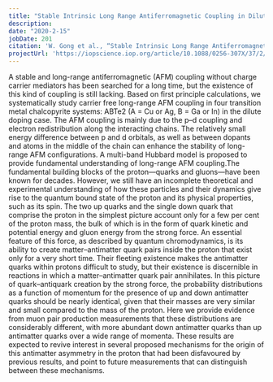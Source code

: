 ```yaml
---
title: "Stable Intrinsic Long Range Antiferromagnetic Coupling in Dilutely V Doped Chalcopyrite"
description: 
date: "2020-2-15"
jobDate: 201
citation: 'W. Gong et al., “Stable Intrinsic Long Range Antiferromagnetic Coupling in Dilutely V Doped Chalcopyrite”, Chinese Phys. Lett. 37, 027501 (2020)'
projectUrl: 'https://iopscience.iop.org/article/10.1088/0256-307X/37/2/027501'
---
```

A stable and long-range antiferromagnetic (AFM) coupling without charge carrier mediators has been searched for a long time, but the existence of this kind of coupling is still lacking. Based on first principle calculations, we systematically study carrier free long-range AFM coupling in four transition metal chalcopyrite systems: ABTe2 (A = Cu or Ag, B = Ga or In) in the dilute doping case. The AFM coupling is mainly due to the p–d coupling and electron redistribution along the interacting chains. The relatively small energy difference between p and d orbitals, as well as between dopants and atoms in the middle of the chain can enhance the stability of long-range AFM configurations. A multi-band Hubbard model is proposed to provide fundamental understanding of long-range AFM coupling.The fundamental building blocks of the proton—quarks and gluons—have been known for decades. However, we still have an incomplete theoretical and experimental understanding of how these particles and their dynamics give rise to the quantum bound state of the proton and its physical properties, such as its spin. The two up quarks and the single down quark that comprise the proton in the simplest picture account only for a few per cent of the proton mass, the bulk of which is in the form of quark kinetic and potential energy and gluon energy from the strong force. An essential feature of this force, as described by quantum chromodynamics, is its ability to create matter–antimatter quark pairs inside the proton that exist only for a very short time. Their fleeting existence makes the antimatter quarks within protons difficult to study, but their existence is discernible in reactions in which a matter–antimatter quark pair annihilates. In this picture of quark–antiquark creation by the strong force, the probability distributions as a function of momentum for the presence of up and down antimatter quarks should be nearly identical, given that their masses are very similar and small compared to the mass of the proton. Here we provide evidence from muon pair production measurements that these distributions are considerably different, with more abundant down antimatter quarks than up antimatter quarks over a wide range of momenta. These results are expected to revive interest in several proposed mechanisms for the origin of this antimatter asymmetry in the proton that had been disfavoured by previous results, and point to future measurements that can distinguish between these mechanisms.
